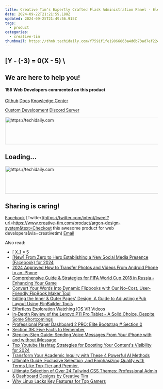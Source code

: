 ```yaml
---
title: Creative Tim's Expertly Crafted Flask Administration Panel - Elegant Bootstrap Ve Responsive Black Theme for Web Developers
date: 2024-09-22T21:21:59.188Z
updated: 2024-09-25T21:49:56.915Z
tags:
  - product
categories:
  - creative-tim
thumbnail: https://thmb.techidaily.com/f7591f1fe19066863a4d6b73ad7ef224adc41cd293f6fab552dc2bc4c5853e48.jpg
---
```


## \[Y - (-3) = 0(X - 5) \

## We are here to help you!

#### 159 Web Developers commented on this product

[Github](https://github.com/creativetimofficial/argon-design-system) [Docs](https://tools.techidaily.com/creative-tim/products/) [Knowledge Center](https://tools.techidaily.com/creative-tim/products/) 

[Custom Development](https://tools.techidaily.com/creative-tim/products/) [Discord Server](https://discord.com/invite/FhCJCaHdQa) 

<!-- affiliate ads begin -->
<a href="https://appsumo.8odi.net/c/5597632/2151865/7443" target="_top" id="2151865">
  <img src="//a.impactradius-go.com/display-ad/7443-2151865" border="0" alt="https://techidaily.com" width="728" height="90"/>
</a>
<img height="0" width="0" src="https://appsumo.8odi.net/i/5597632/2151865/7443" style="position:absolute;visibility:hidden;" border="0" />
<!-- affiliate ads end -->

## Loading...

<!-- affiliate ads begin -->
<a href="https://review-au.sjv.io/c/5597632/2135316/14409" target="_top" id="2135316">
  <img src="//a.impactradius-go.com/display-ad/14409-2135316" border="0" alt="https://techidaily.com" width="728" height="90"/>
</a>
<img height="0" width="0" src="https://review-au.sjv.io/i/5597632/2135316/14409" style="position:absolute;visibility:hidden;" border="0" />
<!-- affiliate ads end -->

## Sharing is caring!

[Facebook](https://www.facebook.com/sharer/sharer.php?u=https://www.creative-tim.com/product/argon-design-system?src=sdkpreparse) [Twitter](https://twitter.com/intent/tweet?url=https://www.creative-tim.com/product/argon-design-system&text=Checkout this awesome product for web developers&via=creativetim) [Email](https://tools.techidaily.com/creative-tim/products/)

<ins class="adsbygoogle"
     style="display:block"
     data-ad-format="autorelaxed"
     data-ad-client="ca-pub-7571918770474297"
     data-ad-slot="1223367746"></ins>

<ins class="adsbygoogle"
     style="display:block"
     data-ad-client="ca-pub-7571918770474297"
     data-ad-slot="8358498916"
     data-ad-format="auto"
     data-full-width-responsive="true"></ins>

<span class="atpl-alsoreadstyle">Also read:</span>
<div><ul>
<li><a href="https://fox-sure.techidaily.com/x1-5/"><u> [ X_1 = 5 </u></a></li>
<li><a href="https://facebook-videos.techidaily.com/new-from-zero-to-hero-establishing-a-new-social-media-presence-facebook-for-2024/"><u>[New] From Zero to Hero Establishing a New Social Media Presence (Facebook) for 2024</u></a></li>
<li><a href="https://fox-cloud.techidaily.com/2024-approved-how-to-transfer-photos-and-videos-from-android-phone-to-an-iphone/"><u>2024 Approved How to Transfer Photos and Videos From Android Phone to an iPhone</u></a></li>
<li><a href="https://discover-cloud.techidaily.com/comprehensive-guide-and-strategies-for-fifa-world-cup-2018-in-russia-enhancing-your-game/"><u>Comprehensive Guide & Strategies for FIFA World Cup 2018 in Russia - Enhancing Your Game</u></a></li>
<li><a href="https://fox-sure.techidaily.com/convert-your-words-into-dynamic-flipbooks-with-our-no-cost-user-friendly-flipbook-maker-tool/"><u>Convert Your Words Into Dynamic Flipbooks with Our No-Cost, User-Friendly FlipBook Maker Tool</u></a></li>
<li><a href="https://fox-sure.techidaily.com/editing-the-inner-and-outer-pages-design-a-guide-to-adjusting-epub-layout-using-flipbuilder-tools/"><u>Editing the Inner & Outer Pages' Design: A Guide to Adjusting ePub Layout Using FlipBuilder Tools</u></a></li>
<li><a href="https://extra-resources.techidaily.com/effortless-exploration-watching-ios-vr-videos/"><u>Effortless Exploration Watching IOS VR Videos</u></a></li>
<li><a href="https://buynow-info.techidaily.com/in-depth-review-of-the-lenovo-p11-pro-tablet-a-solid-choice-despite-some-shortcomings/"><u>In-Depth Review of the Lenovo P11 Pro Tablet - A Solid Choice, Despite Some Shortcomings</u></a></li>
<li><a href="https://fox-sure.techidaily.com/professional-paper-dashboard-2-pro-elite-bootstrap-section-0/"><u>Professional Paper Dashboard 2 PRO: Elite Bootstrap # Section 0</u></a></li>
<li><a href="https://fox-sure.techidaily.com/section-3b-five-facts-to-remember/"><u>Section 3B: Five Facts to Remember</u></a></li>
<li><a href="https://os-tips.techidaily.com/step-by-step-guide-sending-voice-messages-from-your-iphone-with-and-without-imessage/"><u>Step-by-Step Guide: Sending Voice Messages From Your iPhone with and without iMessage</u></a></li>
<li><a href="https://facebook-video-footage.techidaily.com/top-youtube-hashtag-strategies-for-boosting-your-contents-visibility-for-2024/"><u>Top Youtube Hashtag Strategies for Boosting Your Content's Visibility for 2024</u></a></li>
<li><a href="https://tech-revival.techidaily.com/transform-your-academic-inquiry-with-these-4-powerful-ai-methods/"><u>Transform Your Academic Inquiry with These 4 Powerful AI Methods</u></a></li>
<li><a href="https://fox-sure.techidaily.com/ultimate-guide-exclusive-selection-and-emphasizing-quality-with-terms-like-top-tier-and-premier/"><u>Ultimate Guide, Exclusive Selection, and Emphasizing Quality with Terms Like Top-Tier and Premier.</u></a></li>
<li><a href="https://fox-sure.techidaily.com/ultimate-selection-of-over-24-tailwind-css-themes-professional-admin-and-dashboard-designs-by-creative-tim/"><u>Ultimate Selection of Over 24 Tailwind CSS Themes: Professional Admin & Dashboard Designs by Creative Tim</u></a></li>
<li><a href="https://win11-tips.techidaily.com/why-linux-lacks-key-features-for-top-gamers/"><u>Why Linux Lacks Key Features for Top Gamers</u></a></li>
</ul></div>

